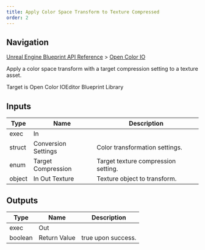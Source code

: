 ```yaml
---
title: Apply Color Space Transform to Texture Compressed
order: 2
---
```

## Navigation

[Unreal Engine Blueprint API Reference](https://dev.epicgames.com/documentation/en-us/unreal-engine/BlueprintAPI) > [Open Color IO](https://dev.epicgames.com/documentation/en-us/unreal-engine/BlueprintAPI/OpenColorIO)

Apply a color space transform with a target compression setting to a texture asset.

Target is Open Color IOEditor Blueprint Library

## Inputs

| Type | Name | Description |
| --- | --- | --- |
| exec | In |  |
| struct | Conversion Settings | Color transformation settings. |
| enum | Target Compression | Target texture compression setting. |
| object | In Out Texture | Texture object to transform. |

## Outputs

| Type | Name | Description |
| --- | --- | --- |
| exec | Out |  |
| boolean | Return Value | true upon success. |

